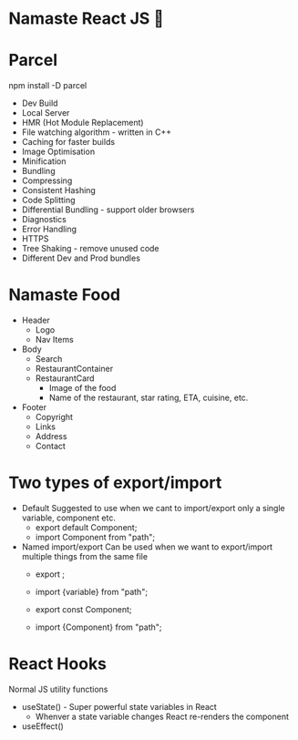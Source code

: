 # Namaste React JS 🚀

# Parcel
npm install -D parcel
- Dev Build
- Local Server
- HMR (Hot Module Replacement)
- File watching algorithm - written in C++
- Caching for faster builds
- Image Optimisation
- Minification
- Bundling
- Compressing
- Consistent Hashing
- Code Splitting
- Differential Bundling - support older browsers
- Diagnostics
- Error Handling
- HTTPS
- Tree Shaking - remove unused code
- Different Dev and Prod bundles

# Namaste Food

* Header
    - Logo
    - Nav Items
* Body
    - Search
    - RestaurantContainer
    - RestaurantCard
        - Image of the food
        - Name of the restaurant, star rating, ETA, cuisine, etc.
* Footer
    - Copyright
    - Links
    - Address
    - Contact

# Two types of export/import
- Default
    Suggested to use when we cant to import/export only a single variable, component etc.
    - export default Component;
    - import Component from "path";
- Named import/export
    Can be used when we want to export/import multiple things from the same file
    - export <variable>;
    - import {variable} from "path";

    - export const Component;
    - import {Component} from "path";


# React Hooks
Normal JS utility functions
- useState() - Super powerful state variables in React
    * Whenver a state variable changes React re-renders the component
- useEffect()




